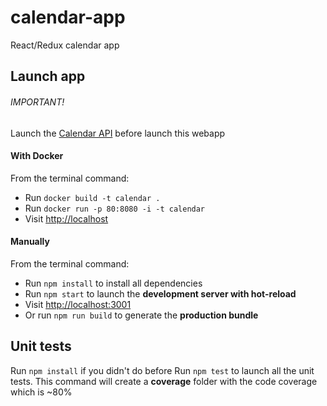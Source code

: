 # calendar-app
React/Redux calendar app

## Launch app

###### IMPORTANT!
Launch the [Calendar API](https://github.com/gusbueno/calendar-api) before launch this webapp

#### With Docker
From the terminal command:
* Run `docker build -t calendar .`
* Run `docker run -p 80:8080 -i -t calendar`
* Visit [http://localhost](http://localhost)

#### Manually
From the terminal command:
* Run `npm install` to install all dependencies
* Run `npm start` to launch the **development server with hot-reload**
* Visit [http://localhost:3001](http://localhost:3001)
* Or run `npm run build` to generate the **production bundle**

## Unit tests

Run `npm install` if you didn't do before
Run `npm test` to launch all the unit tests. This command will create a **coverage** folder with the code coverage which is ~80%